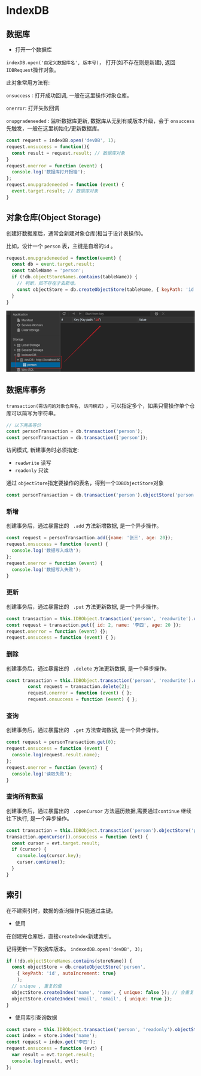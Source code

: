 # IndexDB

## 数据库

- 打开一个数据库

`indexDB.open('自定义数据库名', 版本号)`， 打开(如不存在则是新建), 返回`IDBRequest`操作对象。

此对象常用方法有: 

`onsuccess` : 打开成功回调, 一般在这里操作对象仓库。

`onerror`: 打开失败回调

`onupgradeneeded` : 监听数据库更新, 数据库从无到有或版本升级，会于 `onsuccess` 先触发，一般在这里初始化/更新数据库。

```js
const request = indexDB.open('devDB', 1);
request.onsuccess = function(){
  const result = request.result; // 数据库对象
}
request.onerror = function (event) {
  console.log('数据库打开报错');
};
request.onupgradeneeded = function (event) {
  event.target.result; // 数据库对象
}
```

## 对象仓库(Object Storage)

创建好数据库后，通常会新建对象仓库(相当于设计表操作)。

比如，设计一个 `person` 表，主键是自增的`id` 。

```js
request.onupgradeneeded = function(event) {
  const db = event.target.result;
  const tableName = 'person';
  if (!db.objectStoreNames.contains(tableName)) {
    // 判断，如不存在才去新增。
    const objectStore = db.createObjectStore(tableName, { keyPath: 'id', autoIncrement: true 		});
  }
}
```

![](./md-imgs/createObjectStore.png)

### 

## 数据库事务

`transaction(需访问的对象仓库名, 访问模式)` ，可以指定多个，如果只需操作单个仓库可以简写为字符串。

```js
// 以下两条等价
const personTransaction = db.transaction('person');
const personTransaction = db.transaction(['person']);
```

访问模式, 新建事务时必须指定:

- `readwrite` 读写
- `readonly` 只读

通过 `objectStore`指定要操作的表名，得到一个`IDBObjectStore`对象

```js
const personTransaction = db.transaction('person').objectStore('person');
```

### 新增

创建事务后，通过暴露出的 ` .add` 方法新增数据, 是一个异步操作。

```js
const request = personTransaction.add({name: '张三', age: 20});
request.onsuccess = function (event) {
  console.log('数据写入成功');
};
request.onerror = function (event) {
  console.log('数据写入失败');
}
```

### 更新

创建事务后，通过暴露出的 ` .put` 方法更新数据, 是一个异步操作。

```js
const transaction = this.IDBObject.transaction('person', 'readwrite').objectStore('person');
const request = transaction.put({ id: 2, name: '李四', age: 20 });
request.onerror = function (event) {};
request.onsuccess = function (event) { };
```

### 删除

创建事务后，通过暴露出的 ` .delete` 方法更新数据, 是一个异步操作。

```js
const transaction = this.IDBObject.transaction('person', 'readwrite').objectStore('person');
        const request = transaction.delete(2);
        request.onerror = function (event) { };
        request.onsuccess = function (event) { };
```

### 查询
创建事务后，通过暴露出的 ` .get` 方法查询数据, 是一个异步操作。
```js
const request = personTransaction.get(0);
request.onsuccess = function (event) {
  console.log(request.result.name);
};
request.onerror = function (event) {
  console.log('读取失败');
}
```



### 查询所有数据

创建事务后，通过暴露出的 ` .openCursor` 方法遍历数据,需要通过`continue` 继续往下执行, 是一个异步操作。

```js
const transaction = this.IDBObject.transaction('person').objectStore('person');
transaction.openCursor().onsuccess = function (evt) {
  const cursor = evt.target.result;
  if (cursor) {
    console.log(cursor.key);
    cursor.continue();
  }
}
```



## 索引

在不建索引时，数据的查询操作只能通过主键。

- 使用

在创建完仓库后，直接`createIndex`新建索引。

记得更新一下数据库版本。 `indexedDB.open('devDB', 3);` 

```js
if (!db.objectStoreNames.contains(storeName)) {
  const objectStore = db.createObjectStore('person', 
    { keyPath: 'id', autoIncrement: true}
	);
  // unique , 重复的值
  objectStore.createIndex('name', 'name', { unique: false }); // 会重复
  objectStore.createIndex('email', 'email', { unique: true });
}
```

- 使用索引查询数据

```js
const store = this.IDBObject.transaction('person', 'readonly').objectStore('person');
const index = store.index('name');
const request = index.get('李四');
request.onsuccess = function (evt) {
  var result = evt.target.result;
  console.log(result, evt);
};
```

